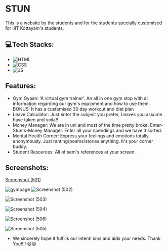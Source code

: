# STUN
This is a website by the students and for the students specially customised for IIIT Kottayam's students.

## 💻Tech Stacks:
- ![HTML](https://img.shields.io/badge/HTML5-E34F26?style=for-the-badge&logo=html5&logoColor=white)
- ![CSS](https://img.shields.io/badge/CSS3-1572B6?style=for-the-badge&logo=css3&logoColor=white)
- ![JS](https://img.shields.io/badge/JavaScript-323330?style=for-the-badge&logo=javascript&logoColor=F7DF1E)

## Features:
- Gym Gyaan: 'A virtual gym trainer'. An all in one gym stop with all information regarding our gym's equipment and how to use them. BONUS: It has a customised 30 day workout and diet plan
- Leave Calculator: Just enter the subject you prefer, Leaves you assume have taken and voila!!
- Money Manager: We are in uni and most of the time pretty broke. Enter- Stun's-Money Manager. Enter all your spendings and we have it sorted.
- Mental Health Corner: Express your feelings and emotions totally anonymously. Just ranting/poems/stories anything. It's your corner buddy.
- Student Resources: All of sem's references at your screen.  

## Screenshots:

[Screenshot (501)](https://user-images.githubusercontent.com/96995729/200186838-076fc4e6-d73d-4c0f-b2cf-b59104f7bd70.png)

![gympage](https://user-images.githubusercontent.com/96995729/200186871-9579d3bc-e123-4bf7-a185-644b5ac4a8ff.png)
![Screenshot (502)](https://user-images.githubusercontent.com/96995729/200186942-cc1f3bc5-c41f-4a55-a717-6b78ed039c75.png)





![Screenshot (503)](https://user-images.githubusercontent.com/96995729/200186891-ac521e46-af8c-4e15-9391-8375ddc8aafa.png)

![Screenshot (504)](https://user-images.githubusercontent.com/96995729/200186916-abb59174-8cc6-46d3-85f1-9f9d526a81ac.png)

![Screenshot (506)](https://user-images.githubusercontent.com/96995729/200186927-63a2c881-4358-4f1d-9bc0-ec35cff47e0c.png)



![Screenshot (505)](https://user-images.githubusercontent.com/96995729/200186904-b9f2ac34-ce79-4411-8664-d9c9a9af9a08.png)





- We sincerely hope it fulfills our intent!
ions and aids your needs.
Thank You!!!! 😄😄




